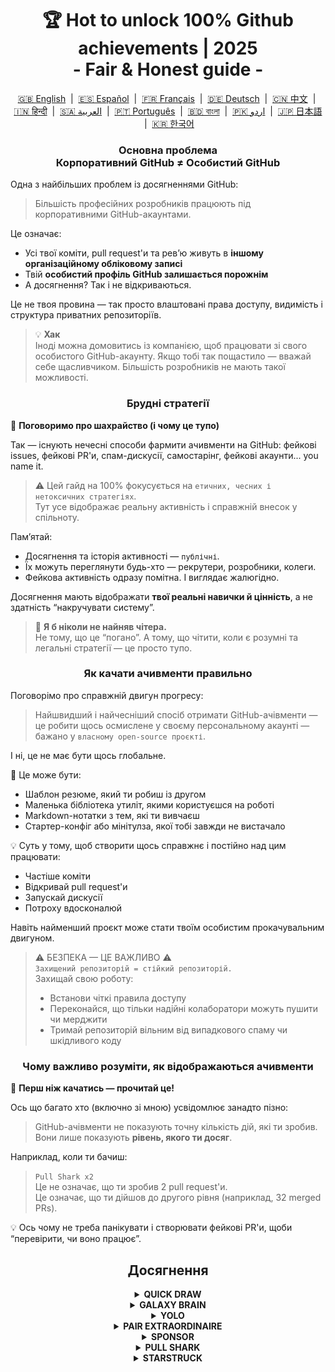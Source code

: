 <h1 align="center">
   🏆 Hot to unlock 100% Github achievements | 2025<br/>
   - Fair & Honest guide -
</h1>

<div align="center">
  <a href="../README.md">🇬🇧 English</a> &nbsp;|&nbsp;
  <a href="docs/README_ES.md">🇪🇸 Español</a> &nbsp;|&nbsp;
  <a href="docs/README_FR.md">🇫🇷 Français</a> &nbsp;|&nbsp;
  <a href="docs/README_DE.md">🇩🇪 Deutsch</a> &nbsp;|&nbsp;
  <a href="docs/README_ZH.md">🇨🇳 中文</a> &nbsp;|&nbsp;
  <a href="docs/README_HI.md">🇮🇳 हिन्दी</a> &nbsp;|&nbsp;
  <a href="docs/README_AR.md">🇸🇦 العربية</a> &nbsp;|&nbsp;
  <a href="docs/README_PT.md">🇵🇹 Português</a> &nbsp;|&nbsp;
  <a href="docs/README_BN.md">🇧🇩 বাংলা</a> &nbsp;|&nbsp;
  <a href="docs/README_UR.md">🇵🇰 اردو</a> &nbsp;|&nbsp;
  <a href="docs/README_JA.md">🇯🇵 日本語</a> &nbsp;|&nbsp;
  <a href="docs/README_KO.md">🇰🇷 한국어</a>
</div>
<h3 align="center">
   Основна проблема<br/>
   Корпоративний GitHub ≠ Особистий GitHub
</h3>

Одна з найбільших проблем із досягненнями GitHub:

> Більшість професійних розробників працюють під корпоративними GitHub-акаунтами.

Це означає:
- Усі твої коміти, pull request'и та ревʼю живуть в **іншому організаційному обліковому записі**
- Твій **особистий профіль GitHub залишається порожнім**
- А досягнення? Так і не відкриваються.

Це не твоя провина — так просто влаштовані права доступу, видимість і структура приватних репозиторіїв.

> 💡 **Хак**  
> Іноді можна домовитись із компанією, щоб працювати зі свого особистого GitHub-акаунту. Якщо тобі так пощастило — вважай себе щасливчиком. Більшість розробників не мають такої можливості.

<h3 align="center">Брудні стратегії</h3>

🚫 <b>Поговоримо про шахрайство (і чому це тупо)</b>

Так — існують нечесні способи фармити ачивменти на GitHub: фейкові issues, фейкові PR'и, спам-дискусії, самостарінг, фейкові акаунти... you name it.

> ⚠️ Цей гайд на 100% фокусується на <code>етичних, чесних і нетоксичних стратегіях</code>.  
> Тут усе відображає реальну активність і справжній внесок у спільноту.

Пам’ятай:
- Досягнення та історія активності — <code>публічні</code>.
- Їх можуть переглянути будь-хто — рекрутери, розробники, колеги.
- Фейкова активність одразу помітна. І виглядає жалюгідно.

Досягнення мають відображати <strong>твої реальні навички й цінність</strong>, а не здатність “накручувати систему”.

> 💬 <strong>Я б ніколи не найняв чітера.</strong><br>
> Не тому, що це “погано”. А тому, що чітити, коли є розумні та легальні стратегії — це просто тупо.

<h3 align="center">Як качати ачивменти правильно</h3>

Поговорімо про справжній двигун прогресу:

> Найшвидший і найчесніший спосіб отримати GitHub-ачівменти —  
> це робити щось осмислене у своєму персональному акаунті —  
> бажано у <code>власному open-source проєкті</code>.

І ні, це не має бути щось глобальне.

🎯 Це може бути:
- Шаблон резюме, який ти робиш із другом
- Маленька бібліотека утиліт, якими користуєшся на роботі
- Markdown-нотатки з тем, які ти вивчаєш
- Стартер-конфіг або мінітулза, якої тобі завжди не вистачало

💡 Суть у тому, щоб створити щось справжнє і постійно над цим працювати:
* Частіше коміти
* Відкривай pull request'и
* Запускай дискусії
* Потроху вдосконалюй

Навіть найменший проєкт може стати твоїм особистим прокачувальним двигуном.

> ⚠️ БЕЗПЕКА — ЦЕ ВАЖЛИВО ⚠️  
> <code>Захищений репозиторій = стійкий репозиторій.</code>  
> Захищай свою роботу:
> * Встанови чіткі правила доступу
> * Переконайся, що тільки надійні колаборатори можуть пушити чи мерджити
> * Тримай репозиторій вільним від випадкового спаму чи шкідливого коду

<h3 align="center">Чому важливо розуміти, як відображаються ачивменти</h3>

🧠 <b>Перш ніж качатись — прочитай це!</b>

Ось що багато хто (включно зі мною) усвідомлює занадто пізно:

> GitHub-ачівменти не показують точну кількість дій, які ти зробив.  
> Вони лише показують <strong>рівень, якого ти досяг</strong>.

Наприклад, коли ти бачиш:

> <code>Pull Shark x2</code>  
> Це не означає, що ти зробив 2 pull request'и.  
> Це означає, що ти дійшов до другого рівня (наприклад, 32 merged PRs).

💡 Ось чому не треба панікувати і створювати фейкові PR'и, щоби “перевірити, чи воно працює”.

<h2 align="center">Досягнення</h2>

<details>
    <summary align="center"><b>QUICK DRAW</b></summary>
<blockquote>Закрий issue або PR протягом 5 хвилин після створення.</blockquote>
<div align="center">
    <img src="../badges/quick-draw.png" alt="QuickDraw" width="140">
</div>

Будьмо чесні — це більше мем, ніж досягнення 😅  
Його настільки легко отримати, що воно майже не рахується… але все ж, це бейдж у твоєму профілі!

<ol>
    <li>Створи pull request</li>
    <li>Закрий його одразу</li>
</ol>

<blockquote>
   <b>⚠️ Не потрібно створювати фейкові PR'и. ⚠️</b><br/>
   Просто закрий і знову відкрий будь-який справжній PR у процесі роботи — він теж зарахується.
</blockquote>
</details>

<details>
    <summary align="center"><b>GALAXY BRAIN</b></summary>
<blockquote>Отримай відмітку “Прийнята відповідь” у GitHub Discussion.</blockquote>
<div align="center">
    <img src="../badges/galaxy-brain.png" alt="Galaxy Brain">
</div>

Galaxy Brain нагороджує тих, хто дає <strong>справді корисні відповіді</strong> у дискусіях. Якщо автор теми позначить твою відповідь як прийняту — бейдж твій.

Цей ачивмент цілком можна здобути у власному open-source репозиторії.  
І це не просто “легіт” — це ще й <strong>корисна практика</strong> для команди.

Це допоможе тобі навчитись:
<ul>
    <li>Писати структуровану й доступну комунікацію</li>
    <li>Зберігати джерело істини для ключових рішень у проєкті</li>
    <li>Тримати всю команду в курсі важливих обговорень</li>
</ul>

🚀 Хʼюстон, у нас проблема! 🚀  
Навіть якщо твоя відповідь крута й вирішує проблему — її рідко позначають як прийняту.  
Прохання часто ігнорують, а тебе просто “гостять”. Жорстко, але правда.

Тому замість того, щоб сподіватись на випадкових людей, краще зроби ось що:
> Прокачуй Galaxy Brain у <strong>контрольованому середовищі</strong>:
* Домовся з другом або колегою
* Відповідай на їхні реальні питання
* Попроси позначити відповідь як прийняту, якщо вона справді допомогла

`🧩 Стратегія 1: Розв’яжи проблему свого друга`

<ol>
    <li>Знайди публічні репозиторії, повʼязані з твоїм стеком</li>
    <li>Перевір, чи увімкнено Discussions</li>
    <li>Коли друг або колега поставить запитання, на яке ти знаєш відповідь — допоможи йому</li>
    <li>Після того, як проблема вирішена, зробіть так:
         <ul>
            <li>Попроси друга створити дискусію в релевантному репозиторії, використавши текст, який ти йому дав</li>
            <li>Напиши відповідь у цій дискусії</li>
            <li>Попроси відмітити твою відповідь як прийняту</li>
         </ul>
    </li>
</ol>

✅ Ця стратегія чесна, корисна й створює довготривалі ресурси для спільноти.

`🛠️ Стратегія 2: Discussions у власному репозиторії`

Якщо ти підтримуєш свій open-source проєкт, просто <code>перенеси важливу комунікацію у GitHub Discussions</code>.

1. Увімкни Discussions у налаштуваннях репозиторію
2. Коли постає питання або дебати щодо функціоналу — створи публічну тему
3. Давай чіткі й конструктивні відповіді, які допомагають приймати рішення
4. Якщо тему створив хтось інший — він зможе позначити твою відповідь як прийняту

✅ Ця стратегія:
- Створює прозору історію рішень
- Демонструє лідерство та ініціативу
- Допомагає команді залишатись на одній хвилі
- І так — дає бейдж
</details>

<details>
<summary align="center"><b>YOLO</b></summary>
<blockquote>Замердж pull request без ревʼю.</blockquote>
<div align="center">
    <img src="../badges/yolo.png" alt="YOLO" width="140">
</div>

Цей бейдж — про швидкість, довіру... або безрозсудність 😅  
Щоб його здобути, достатньо зробити це лише один раз. Найчистіший спосіб:

<ol>
    <li>Зроби невелику, безпечну зміну в проєкті. Наприклад:</li>
    <ul>
        <li>Фікс лінтингу</li>
        <li>Однорядковий патч</li>
        <li>Маленьке, але корисне доповнення до <code>README.md</code></li>
        <li>Ініціал-коміт зі стартовим налаштуванням або <code>git init</code></li>
    </ul>
    <li>Створи pull request</li>
    <li>Замердж самостійно, без ревʼю</li>
</ol>

<blockquote>
   ⚠️ <b>УВАГА: НЕ РОБИ YOLO У ПРОДАКШНІ</b> ⚠️<br/>
   Просто замердж без ревʼю PR з ініціальним комітом твого open-source проєкту 😉  
   Це чесно, чисто й абсолютно легально.
</blockquote>
</details>

<details>
    <summary align="center"><b>PAIR EXTRAORDINAIRE</b></summary>
<blockquote>Замердж pull request із коавторським комітом.</blockquote>
<div align="center">
    <img src="../badges/pair-extraordinaire.png" alt="Pair Extraordinaire">
</div>

Спільна робота покращує все — навіть ачивменти.  
Щоб отримати цей бейдж, потрібно практикувати чесне та прозоре парне програмування.

<ol>
    <li>Об’єднайся з колегою по open-source проєкту. Працюйте разом: діліться ідеями, перевіряйте код, комітьте разом.</li>
    <li>Додай до коміту рядок коавторства:<br>
        <code>Co-authored-by: johnDoe &lt;johnDoe@example.com&gt;</code><br>
        <ul>
            <li><code>johnDoe</code> — нік GitHub (з URL профілю)</li>
            <li><code>johnDoe@example.com</code> — email, пов’язаний із GitHub-акаунтом</li>
        </ul>
    </li>
    <li>Створи pull request і замердж його</li>
</ol>

Це одне з найцінніших досягнень, бо воно повністю базується на командній роботі.  
Парне програмування не тільки пришвидшує навчання, а й покращує якість коду завдяки діалогу та взаємному ревʼю.

> ⚙️ <strong>Хак 0: Автоматизуй це</strong><br>
> Створи шаблон коміт-повідомлення в IDE із заготовкою `Co-authored-by:`. Це вбереже від помилок і забутих учасників.

> 🦈 <strong>Хак 1: Паралельно відкривай <code>Pull Shark</code></strong><br>
> Якщо твій колега замерджить PR — ти також наближаєшся до бейджа <strong>Pull Shark</strong>.  
> Це подвійна вигода — просто домовтесь і чергуйтесь. Працюй розумніше, а не більше.
</details>

<details>
    <summary align="center"><b>SPONSOR</b></summary>
<blockquote>🐺 Перекинь монетку відьмаку</blockquote>
<div align="center">
    <img src="../badges/sponsor.png" alt="Sponsor" width="140">
</div>

Підтримай open-source розробника або проєкт фінансово через GitHub Sponsors.

<div align="center">
   <br/>
   Щоб отримати цей бейдж, зроби донат будь-якій open-source ініціативі.<br/>
   Можливо, це тулза, якою ти користуєшся щодня.<br/>
   Або репозиторій, який колись урятував тобі вихідні.<br/>
   Або просто розробник, якого ти поважаєш.<br/>
   <br/>
</div>

💡 Навіть маленький донат має значення. Це знак вдячності, поваги та підтримки духу open-source.

> ❤️ Якщо цей гайд був корисним — можеш `заспонсорити репозиторій`. Це найкращий спосіб сказати “дякую” за працю.
</details>

<details>
    <summary align="center"><b>PULL SHARK</b></summary>
<blockquote>Отримай merge свого pull request'а від іншого користувача.</blockquote>
<div align="center">
    <img src="../badges/pull-shark.png" alt="Pull Shark">
</div>

Найпростіший спосіб почати — працювати над власним open-source проєктом (про що ми вже згадували вище). Просто створи реальні, корисні pull request'и і попроси колабораторів перевірити й замерджити їх.

⭐ Це найпотужніший **ачівмент для прокачки навичок** на GitHub — він змушує тебе писати чистий, тестований і придатний до ревʼю код.

> 💡 **Хак 0: Пиши маленькі, атомарні PR'и**  
Багато новачків потрапляють у пастку “мега-PR'а”: намагаються втиснути все в один гігантський пул.  
Але якщо хочеш ефективно заробити Pull Shark (і вирости як дев), треба навчитися створювати маленькі, вузько-сфокусовані pull request'и.  
Тобто — <code>логічно ізольовані, читабельні, легко тестовані та ревʼювані</code>.  
Це не просто про бейдж — <strong>це як працюють профі</strong>.

> 🤝 **Хак 1: Отримай “Pair Extraordinaire” паралельно**  
> Обʼєднайся з колегою. Працюйте разом, перевіряйте код один одного, кооперуйтесь.  
> Потім просто додай тег <code>Co-authored-by:</code>, щоб відобразити спільну роботу.  
> Обидва просуваєтесь одразу до двох ачивів. Мудрий хід!

> 🎯 **Хак 2: Даруй YOLO**  
> Якщо ти зробив крихітний, безпечний PR — дозволь своєму колезі замерджити його <em>без ревʼю</em>, щоб той отримав бейдж YOLO.  
> Ти даєш цінність — він отримує досягнення. <code>win-win</code>!
</details>

<details>
    <summary align="center"><b>STARSTRUCK</b></summary>
<blockquote>Створи репозиторій, який отримає багато зірочок.</blockquote>
<div align="center">
    <img src="../badges/starstruck.png" alt="Starstruck">
</div>

Це одне з найважчих і найреспектабельніших досягнень на GitHub.  
Воно показує твій реальний вплив на спільноту і не може бути отримане випадково.  
Його серйозно сприймають як розробники, так і рекрутери.

Тут немає чекліста чи лайфхака. Єдиний шлях — знайти справжню проблему спільноти… і вирішити її.

🎯 Я бачу два реалістичні шляхи:

<ol>
    <li><strong>Створити програмний продукт</strong><br>
        Будьмо чесні — для цього потрібно не лише круті навички, а й роки досвіду, щоб розпізнати правильну проблему.  
        Ймовірно, не для першого репозиторію.
    </li>
    <li><strong>Створити репозиторій, що дає реальну користь через ресурс</strong><br>
        Наприклад: гайд, корисний starter-конфіг, маленька CLI-утиліта, або просто ретельно зібрана добірка (awesome list).
    </li>
</ol>

<blockquote><strong>⭐ Натисни “Star”, бро! ⭐</strong><br>
Цей репозиторій — приклад ресурсу, створеного на благо спільноти.  
Якщо цей гайд допоміг — постав зірочку 🫡
</blockquote>

---

### 🧠 Як знайти власну “зоряну” ідею?

Фокусуйся на болях. Навчися їх помічати. Ось де шукати:

1. **Google autocomplete** — подивись, що шукають люди:  
   `"github how to..."`, `"vite storybook setup..."` тощо.

2. **Issues та дискусії** у своїх улюблених фреймворках:  
   Якщо хтось щось просить, і пост збирає багато 👍 — це реальна потреба.

3. **Прислухайся до фрустрації** — коли ти чи хтось каже:  
   *“Це дратує!”* або *“Було б круто, якби існувало...”* — це сигнал.

Далі все просто: **запропонуй рішення**.  
Оформи його у чистий репозиторій з хорошим README — і поділись.
</details>
